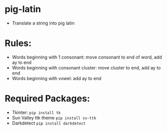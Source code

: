 # pig-latin
* Translate a string into pig latin

# Rules:
* Words beginning with 1 consonant: move consonant to end of word, add ay to end
* Words beginning with consonant cluster: move cluster to end, add ay to end
* Words beginning with vowel: add ay to end

# Required Packages:
* Tkinter: `` pip install tk ``
* Sun Valley ttk theme `` pip install sv-ttk ``
* Darkdetect `` pip install darkdetect ``